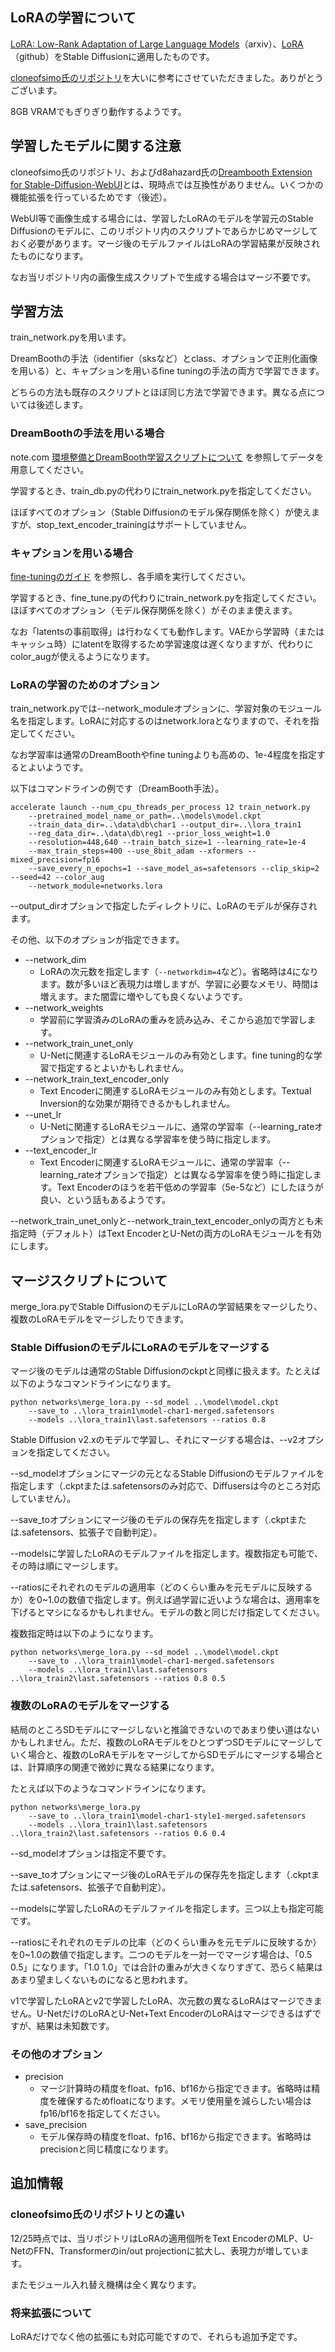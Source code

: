 ## LoRAの学習について

[LoRA: Low-Rank Adaptation of Large Language Models](https://arxiv.org/abs/2106.09685)（arxiv）、[LoRA](https://github.com/microsoft/LoRA)（github）をStable Diffusionに適用したものです。

[cloneofsimo氏のリポジトリ](https://github.com/cloneofsimo/lora)を大いに参考にさせていただきました。ありがとうございます。

8GB VRAMでもぎりぎり動作するようです。

## 学習したモデルに関する注意

cloneofsimo氏のリポジトリ、およびd8ahazard氏の[Dreambooth Extension for Stable-Diffusion-WebUI](https://github.com/d8ahazard/sd_dreambooth_extension)とは、現時点では互換性がありません。いくつかの機能拡張を行っているためです（後述）。

WebUI等で画像生成する場合には、学習したLoRAのモデルを学習元のStable Diffusionのモデルに、このリポジトリ内のスクリプトであらかじめマージしておく必要があります。マージ後のモデルファイルはLoRAの学習結果が反映されたものになります。

なお当リポジトリ内の画像生成スクリプトで生成する場合はマージ不要です。

## 学習方法

train_network.pyを用います。

DreamBoothの手法（identifier（sksなど）とclass、オプションで正則化画像を用いる）と、キャプションを用いるfine tuningの手法の両方で学習できます。

どちらの方法も既存のスクリプトとほぼ同じ方法で学習できます。異なる点については後述します。

### DreamBoothの手法を用いる場合

note.com [環境整備とDreamBooth学習スクリプトについて](https://note.com/kohya_ss/n/nba4eceaa4594) を参照してデータを用意してください。

学習するとき、train_db.pyの代わりにtrain_network.pyを指定してください。

ほぼすべてのオプション（Stable Diffusionのモデル保存関係を除く）が使えますが、stop_text_encoder_trainingはサポートしていません。

### キャプションを用いる場合

[fine-tuningのガイド](./fine_tune_README_ja.md) を参照し、各手順を実行してください。

学習するとき、fine_tune.pyの代わりにtrain_network.pyを指定してください。ほぼすべてのオプション（モデル保存関係を除く）がそのまま使えます。

なお「latentsの事前取得」は行わなくても動作します。VAEから学習時（またはキャッシュ時）にlatentを取得するため学習速度は遅くなりますが、代わりにcolor_augが使えるようになります。

### LoRAの学習のためのオプション

train_network.pyでは--network_moduleオプションに、学習対象のモジュール名を指定します。LoRAに対応するのはnetwork.loraとなりますので、それを指定してください。

なお学習率は通常のDreamBoothやfine tuningよりも高めの、1e-4程度を指定するとよいようです。

以下はコマンドラインの例です（DreamBooth手法）。

```
accelerate launch --num_cpu_threads_per_process 12 train_network.py 
    --pretrained_model_name_or_path=..\models\model.ckpt 
    --train_data_dir=..\data\db\char1 --output_dir=..\lora_train1 
    --reg_data_dir=..\data\db\reg1 --prior_loss_weight=1.0 
    --resolution=448,640 --train_batch_size=1 --learning_rate=1e-4 
    --max_train_steps=400 --use_8bit_adam --xformers --mixed_precision=fp16 
    --save_every_n_epochs=1 --save_model_as=safetensors --clip_skip=2 --seed=42 --color_aug 
    --network_module=networks.lora
```

--output_dirオプションで指定したディレクトリに、LoRAのモデルが保存されます。

その他、以下のオプションが指定できます。

* --network_dim
  * LoRAの次元数を指定します（``--networkdim=4``など）。省略時は4になります。数が多いほど表現力は増しますが、学習に必要なメモリ、時間は増えます。また闇雲に増やしても良くないようです。
* --network_weights
  * 学習前に学習済みのLoRAの重みを読み込み、そこから追加で学習します。
* --network_train_unet_only
  * U-Netに関連するLoRAモジュールのみ有効とします。fine tuning的な学習で指定するとよいかもしれません。
* --network_train_text_encoder_only
  * Text Encoderに関連するLoRAモジュールのみ有効とします。Textual Inversion的な効果が期待できるかもしれません。
* --unet_lr
  * U-Netに関連するLoRAモジュールに、通常の学習率（--learning_rateオプションで指定）とは異なる学習率を使う時に指定します。
* --text_encoder_lr
  * Text Encoderに関連するLoRAモジュールに、通常の学習率（--learning_rateオプションで指定）とは異なる学習率を使う時に指定します。Text Encoderのほうを若干低めの学習率（5e-5など）にしたほうが良い、という話もあるようです。

--network_train_unet_onlyと--network_train_text_encoder_onlyの両方とも未指定時（デフォルト）はText EncoderとU-Netの両方のLoRAモジュールを有効にします。

## マージスクリプトについて

merge_lora.pyでStable DiffusionのモデルにLoRAの学習結果をマージしたり、複数のLoRAモデルをマージしたりできます。

### Stable DiffusionのモデルにLoRAのモデルをマージする

マージ後のモデルは通常のStable Diffusionのckptと同様に扱えます。たとえば以下のようなコマンドラインになります。

```
python networks\merge_lora.py --sd_model ..\model\model.ckpt 
    --save_to ..\lora_train1\model-char1-merged.safetensors 
    --models ..\lora_train1\last.safetensors --ratios 0.8
```

Stable Diffusion v2.xのモデルで学習し、それにマージする場合は、--v2オプションを指定してください。

--sd_modelオプションにマージの元となるStable Diffusionのモデルファイルを指定します（.ckptまたは.safetensorsのみ対応で、Diffusersは今のところ対応していません）。

--save_toオプションにマージ後のモデルの保存先を指定します（.ckptまたは.safetensors、拡張子で自動判定）。

--modelsに学習したLoRAのモデルファイルを指定します。複数指定も可能で、その時は順にマージします。

--ratiosにそれぞれのモデルの適用率（どのくらい重みを元モデルに反映するか）を0~1.0の数値で指定します。例えば過学習に近いような場合は、適用率を下げるとマシになるかもしれません。モデルの数と同じだけ指定してください。

複数指定時は以下のようになります。

```
python networks\merge_lora.py --sd_model ..\model\model.ckpt 
    --save_to ..\lora_train1\model-char1-merged.safetensors 
    --models ..\lora_train1\last.safetensors ..\lora_train2\last.safetensors --ratios 0.8 0.5
```

### 複数のLoRAのモデルをマージする

結局のところSDモデルにマージしないと推論できないのであまり使い道はないかもしれません。ただ、複数のLoRAモデルをひとつずつSDモデルにマージしていく場合と、複数のLoRAモデルをマージしてからSDモデルにマージする場合とは、計算順序の関連で微妙に異なる結果になります。

たとえば以下のようなコマンドラインになります。

```
python networks\merge_lora.py 
    --save_to ..\lora_train1\model-char1-style1-merged.safetensors 
    --models ..\lora_train1\last.safetensors ..\lora_train2\last.safetensors --ratios 0.6 0.4
```

--sd_modelオプションは指定不要です。

--save_toオプションにマージ後のLoRAモデルの保存先を指定します（.ckptまたは.safetensors、拡張子で自動判定）。

--modelsに学習したLoRAのモデルファイルを指定します。三つ以上も指定可能です。

--ratiosにそれぞれのモデルの比率（どのくらい重みを元モデルに反映するか）を0~1.0の数値で指定します。二つのモデルを一対一でマージす場合は、「0.5 0.5」になります。「1.0 1.0」では合計の重みが大きくなりすぎて、恐らく結果はあまり望ましくないものになると思われます。

v1で学習したLoRAとv2で学習したLoRA、次元数の異なるLoRAはマージできません。U-NetだけのLoRAとU-Net+Text EncoderのLoRAはマージできるはずですが、結果は未知数です。


### その他のオプション

* precision
  * マージ計算時の精度をfloat、fp16、bf16から指定できます。省略時は精度を確保するためfloatになります。メモリ使用量を減らしたい場合はfp16/bf16を指定してください。
* save_precision
  * モデル保存時の精度をfloat、fp16、bf16から指定できます。省略時はprecisionと同じ精度になります。

## 追加情報

### cloneofsimo氏のリポジトリとの違い

12/25時点では、当リポジトリはLoRAの適用個所をText EncoderのMLP、U-NetのFFN、Transformerのin/out projectionに拡大し、表現力が増しています。

またモジュール入れ替え機構は全く異なります。

### 将来拡張について

LoRAだけでなく他の拡張にも対応可能ですので、それらも追加予定です。
